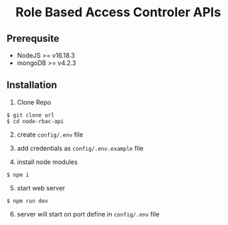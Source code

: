 <div align="center">
    <h1>   
    Role Based Access Controler APIs
    </h1>
</div>

## Prerequsite

- NodeJS >= v16.18.3
- mongoDB >= v4.2.3

## Installation

1. Clone Repo

```
$ git clone url
$ cd node-rbac-api
```

2. create `config/.env` file
3. add credentials as `config/.env.example` file

4. install node modules

```
$ npm i
```

5. start web server

```
$ npm run dev
```

6. server will start on port define in `config/.env` file

